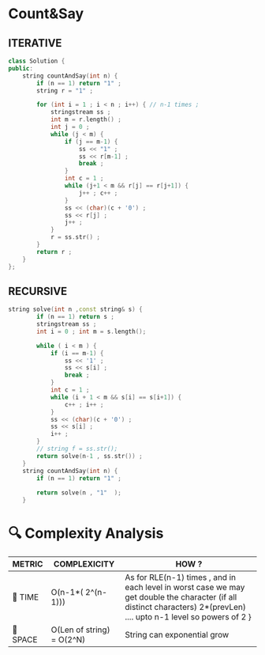# Count&Say

## ITERATIVE 
```cpp
class Solution {
public:
    string countAndSay(int n) {
        if (n == 1) return "1" ;
        string r = "1" ;

        for (int i = 1 ; i < n ; i++) { // n-1 times ;
            stringstream ss ;
            int m = r.length() ;
            int j = 0 ;
            while (j < m) {
                if (j == m-1) {
                    ss << "1" ;
                    ss << r[m-1] ;
                    break ;
                }
                int c = 1 ;
                while (j+1 < m && r[j] == r[j+1]) {
                    j++ ; c++ ;
                }
                ss << (char)(c + '0') ;
                ss << r[j] ;
                j++ ;
            }
            r = ss.str() ;
        }
        return r ;
    }
};
```

## RECURSIVE 
```cpp
string solve(int n ,const string& s) {
        if (n == 1) return s ;
        stringstream ss ;
        int i = 0 ; int m = s.length();

        while ( i < m ) {
            if (i == m-1) {
                ss << '1' ;
                ss << s[i] ;
                break ;
            }
            int c = 1 ;
            while (i + 1 < m && s[i] == s[i+1]) {
                c++ ; i++ ;
            }
            ss << (char)(c + '0') ;
            ss << s[i] ;
            i++ ;
        }
        // string f = ss.str();
        return solve(n-1 , ss.str()) ;
    }
    string countAndSay(int n) {
        if (n == 1) return "1" ;
        
        return solve(n , "1"  );
    }
```

# 🔍 Complexity Analysis

| METRIC   | COMPLEXICITY  |    HOW ? |
|-----------|-------------|------------|
| 🧭 TIME  |  O(n-1*( 2^(n-1)))      | As for RLE(n-1) times , and in each level in worst case we may get double the character (if all distinct characters) 2*(prevLen) .... upto n-1 level so powers of 2 }|
| 🧠 SPACE |  O(Len of string) = O(2^N)        | String can exponential grow |

